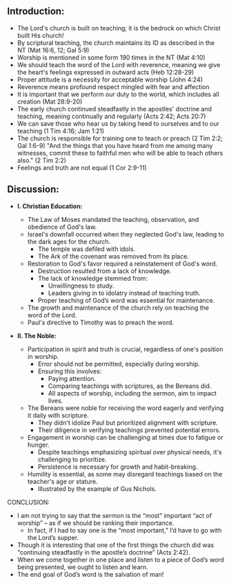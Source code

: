 ## Introduction:

- The Lord's church is built on teaching; it is the bedrock on which Christ built His church!
- By scriptural teaching, the church maintains its ID as described in the NT (Mat 16:6, 12; Gal 5:9)
- Worship is mentioned in some form 190 times in the NT (Mat 4:10)
- We should teach the word of the Lord with reverence, meaning we give the heart's feelings expressed in outward acts (Heb 12:28-29)
- Proper attitude is a necessity for acceptable worship (John 4:24)
- Reverence means profound respect mingled with fear and affection
- It is important that we perform our duty to the world, which includes all creation (Mat 28:9-20)
- The early church continued steadfastly in the apostles' doctrine and teaching, meaning continually and regularly (Acts 2:42; Acts 20:7)
- We can save those who hear us by taking heed to ourselves and to our teaching (1 Tim 4:16; Jam 1:21)
- The church is responsible for training one to teach or preach (2 Tim 2:2; Gal 1:6-9) "And the things that you have heard from me among many witnesses, commit these to faithful men who will be able to teach others also." (2 Tim 2:2)
- Feelings and truth are not equal (1 Cor 2:9-11)


## Discussion:

- **I. Christian Education:**
  - The Law of Moses mandated the teaching, observation, and obedience of God's law.
  - Israel's downfall occurred when they neglected God's law, leading to the dark ages for the church.
    - The temple was defiled with idols.
    - The Ark of the covenant was removed from its place.
  - Restoration to God's favor required a reinstatement of God's word.
    - Destruction resulted from a lack of knowledge.
    - The lack of knowledge stemmed from:
       - Unwillingness to study.
       - Leaders giving in to idolatry instead of teaching truth.
    - Proper teaching of God’s word was essential for maintenance.
  - The growth and maintenance of the church rely on teaching the word of the Lord.
  - Paul's directive to Timothy was to preach the word.

- **II. The Noble:**
  - Participation in spirit and truth is crucial, regardless of one's position in worship.
    - Error should not be permitted, especially during worship.
    - Ensuring this involves:
       - Paying attention.
       - Comparing teachings with scriptures, as the Bereans did.
       - All aspects of worship, including the sermon, aim to impact lives.
  - The Bereans were noble for receiving the word eagerly and verifying it daily with scripture.
    - They didn't idolize Paul but prioritized alignment with scripture.
    - Their diligence in verifying teachings prevented potential errors.
  - Engagement in worship can be challenging at times due to fatigue or hunger.
    - Despite teachings emphasizing spiritual over physical needs, it's challenging to prioritize.
    - Persistence is necessary for growth and habit-breaking.
  - Humility is essential, as some may disregard teachings based on the teacher's age or stature.
    - Illustrated by the example of Gus Nichols.

CONCLUSION:

- I am not trying to say that the sermon is the “most” important “act of worship” – as if we should be ranking their importance.
  - In fact, if I had to say one is the “most important,” I’d have to go with the Lord’s supper.
- Though it is interesting that one of the first things the church did was “continuing steadfastly in the apostle’s doctrine” (Acts 2:42).
- When we come together in one place and listen to a piece of God’s word being presented, we ought to listen and learn.
- The end goal of God’s word is the salvation of man!

